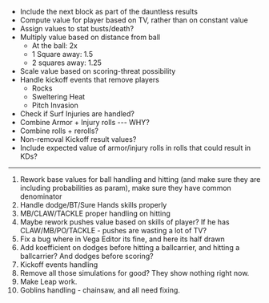 - Include the next block as part of the dauntless results
- Compute value for player based on TV, rather than on constant value
- Assign values to stat busts/death?
- Multiply value based on distance from ball
  - At the ball: 2x
  - 1 Square away: 1.5
  - 2 squares away: 1.25
- Scale value based on scoring-threat possibility
- Handle kickoff events that remove players
  - Rocks
  - Sweltering Heat
  - Pitch Invasion
- Check if Surf Injuries are handled?
- Combine Armor + Injury rolls --- WHY?
- Combine rolls + rerolls?
- Non-removal Kickoff result values?
- Include expected value of armor/injury rolls in rolls that could result in KDs?


------------------------------------------------------------------------------------

1. Rework base values for ball handling and hitting (and make sure they are including probabilities as param), make sure they have common denominator
2. Handle dodge/BT/Sure Hands skills properly
3. MB/CLAW/TACKLE proper handling on hitting
4. Maybe rework pushes value based on skills of player? If he has CLAW/MB/PO/TACKLE - pushes are wasting a lot of TV?
5. Fix a bug where in Vega Editor its fine, and here its half drawn
6. Add koefficient on dodges before hitting a ballcarrier, and hitting a ballcarrier? And dodges before scoring?
7. Kickoff events handling
8. Remove all those simulations for good? They show nothing right now.
9. Make Leap work.
10. Goblins handling - chainsaw, and all need fixing.

